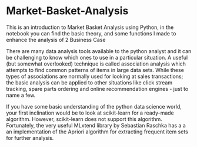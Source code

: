 # Market-Basket-Analysis
This is an  introduction to Market Basket Analysis using Python, in the notebook you can find the basic theory, and some functions I made to enhance the analysis of 2 Business Case

There are many data analysis tools available to the python analyst and it can be challenging to know which ones to use in a particular situation. A useful (but somewhat overlooked) technique is called association analysis which attempts to find common patterns of items in large data sets. While these types of associations are normally used for looking at sales transactions; the basic analysis can be applied to other situations like click stream tracking, spare parts ordering and online recommendation engines - just to name a few.

If you have some basic understanding of the python data science world, your first inclination would be to look at scikit-learn for a ready-made algorithm. However, scikit-learn does not support this algorithm. Fortunately, the very useful MLxtend library by Sebastian Raschka has a a an implementation of the Apriori algorithm for extracting frequent item sets for further analysis.
